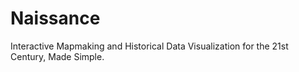 # Naissance
Interactive Mapmaking and Historical Data Visualization for the 21st Century, Made Simple.
